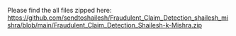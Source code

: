 Please find the all files zipped here:
https://github.com/sendtoshailesh/Fraudulent_Claim_Detection_shailesh_mishra/blob/main/Fraudulent_Claim_Detection_Shailesh-k-Mishra.zip
